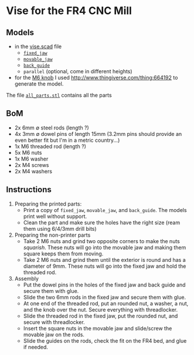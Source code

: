 # Vise for the FR4 CNC Mill

## Models

* in the [vise.scad](vise.scad) file
    - [`fixed_jaw`](fixed_jaw.stl)
    - [`movable_jaw`](movable_jaw.stl)
    - [`back_guide`](back_guide.stl)
    - `parallel` (optional, come in different heights)
* for the [M6 knob](M6_knob.stl) I used http://www.thingiverse.com/thing:664192 to generate the model.

The file [`all_parts.stl`](all_parts.stl) contains all the parts

## BoM

* 2x 6mm ∅ steel rods (length ?)
* 4x 3mm ∅ dowel pins of length 15mm (3.2mm pins should provide an even better fit but I'm in a metric country...)
* 1x M6 threaded rod (length ?)
* 5x M6 nuts
* 1x M6 washer
* 2x M4 screws
* 2x M4 washers

## Instructions

1. Preparing the printed parts:
    * Print a copy of `fixed_jaw`, `movable_jaw`, and `back_guide`. The models print well without support.
    * Clean the part and make sure the holes have the right size (ream them using 6/4/3mm drill bits)
2. Preparing the non-printer parts
    * Take 2 M6 nuts and grind two opposite corners to make the nuts _squarish_. These nuts will go into the movable jaw and making them square keeps them from moving.
    * Take 2 M6 nuts and grind them until the exterior is round and has a diameter of 9mm. These nuts will go into the fixed jaw and hold the threaded rod.
3. Assembly
    * Put the dowel pins in the holes of the fixed jaw and back guide and secure them with glue.
    * Slide the two 6mm rods in the fixed jaw and secure them with glue.
    * At one end of the threaded rod, put an rounded nut, a washer, a nut, and the knob over the nut. Secure everything with threadlocker.
    * Slide the threaded rod in the fixed jaw, put the rounded nut, and secure with threadlocker.
    * Insert the square nuts in the movable jaw and slide/screw the movable jaw on the rods.
    * Slide the guides on the rods, check the fit on the FR4 bed, and glue if needed.
